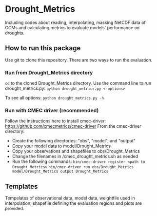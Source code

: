 # Drought_Metrics
Including codes about reading, interpolating, masking NetCDF data of GCMs and calculating metrics to evaluate models' performance on droughts.

## How to run this package
Use git to clone this repository. There are two ways to run the evaluation.

### Run from Drought_Metrics directory
`cd` to the cloned Drought_Metrics directory. Use the command line to run drought_metrics.py:
`python drought_metrics.py <-options>`

To see all options:
`python drought_metrics.py -h`

### Run with CMEC driver (recommended)
Follow the instructions here to install cmec-driver: https://github.com/cmecmetrics/cmec-driver
From the cmec-driver directory:
- Create the following directories: "obs", "model", and "output"
- Copy your model data to model/Drought_Metrics
- Copy your observations and shapefiles to obs/Drought_Metrics
- Change the filenames in <path to Drought Metrics>/cmec_drought_metrics.sh as needed
- Run the following commands:
`bin/cmec-driver register <path to Drought Metrics>`
`bin/cmec-driver run obs/Drought_Metrics model/Drought_Metrics output Drought_Metrics`

## Templates
Tempelates of observational data, model data, weightfile used in interpolation, shapefile defining the evaluation regions and plots are provided.
